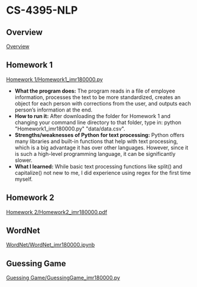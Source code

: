 # CS-4395-NLP

## Overview
[Overview](https://github.com/IshaaqR/CS-4395-NLP/blob/main/Overview_of_NLP.pdf)

## Homework 1
[Homework 1/Homework1_imr180000.py](https://github.com/IshaaqR/CS-4395-NLP/blob/main/Homework%201/Homework1_imr180000.py)
* **What the program does:** The program reads in a file of employee information, processes the text to be more standardized, creates an object for each person with corrections from the user, and outputs each person’s information at the end.
* **How to run it:** After downloading the folder for Homework 1 and changing your command line directory to that folder, type in: python "Homework1_imr180000.py" "data/data.csv".
* **Strengths/weaknesses of Python for text processing:** Python offers many libraries and built-in functions that help with text processing, which is a big advantage it has over other languages. However, since it is such a high-level programming language, it can be significantly slower.
* **What I learned:** While basic text processing functions like split() and capitalize() not new to me, I did experience using regex for the first time myself.

## Homework 2
[Homework 2/Homework2_imr180000.pdf](https://github.com/IshaaqR/CS-4395-NLP/blob/04db7543544e5bb080f41e378424b2b22f77115b/Homework%202/Homework2_imr180000.pdf)

## WordNet
[WordNet/WordNet_imr180000.ipynb](https://github.com/IshaaqR/CS-4395-NLP/blob/34c600c04ef89e5a2585b0eb82ac122d66296f30/WordNet/WordNet_imr180000.ipynb)

## Guessing Game
[Guessing Game/GuessingGame_imr180000.py](https://github.com/IshaaqR/CS-4395-NLP/blob/07f01915e70e696a79872a136a8bcbd4e99d18c3/Guessing%20Game/GuessingGame_imr180000.py)
